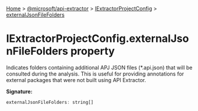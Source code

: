 [Home](./index) &gt; [@microsoft/api-extractor](./api-extractor.md) &gt; [IExtractorProjectConfig](./api-extractor.iextractorprojectconfig.md) &gt; [externalJsonFileFolders](./api-extractor.iextractorprojectconfig.externaljsonfilefolders.md)

# IExtractorProjectConfig.externalJsonFileFolders property

Indicates folders containing additional APJ JSON files (\*.api.json) that will be consulted during the analysis. This is useful for providing annotations for external packages that were not built using API Extractor.

**Signature:**
```javascript
externalJsonFileFolders: string[]
```
